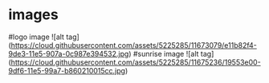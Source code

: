 # images
#logo image
![alt tag] (https://cloud.githubusercontent.com/assets/5225285/11673079/e11b82f4-9de3-11e5-907a-0c987e394532.jpg)
#sunrise image
![alt tag] (https://cloud.githubusercontent.com/assets/5225285/11675236/19553e00-9df6-11e5-99a7-b860210015cc.jpg)
